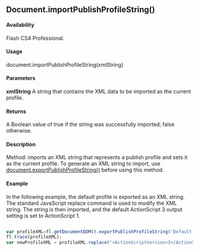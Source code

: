 ## Document.importPublishProfileString()

#### Availability

Flash CS4 Professional.

#### Usage

document.importPublishProfileString(xmlString)

#### Parameters

**xmlString** A string that contains the XML data to be imported as the current profile.

#### Returns

A Boolean value of true if the string was successfully imported; false otherwise.

#### Description

Method: imports an XML string that represents a publish profile and sets it as the current profile. To generate an XML string to import, use [document.exportPublishProfileString()](../Document_object/docume66.md) before using this method.

#### Example

In the following example, the default profile is exported as an XML string. The standard JavaScript replace command is used to modify the XML string. The string is then imported, and the default ActionScript 3 output setting is set to ActionScript 1.

```javascript

var profileXML=fl.getDocumentDOM().exportPublishProfileString('Default'); 
fl.trace(profileXML);
var newProfileXML = profileXML.replace("<ActionScriptVersion>3</ActionScriptVersion>", "<ActionScriptVersion>1</ActionScriptVersion>"); fl.getDocumentDOM().importPublishProfileString(newProfileXML);

```
